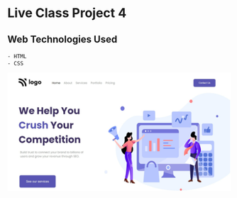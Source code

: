 # Live Class Project 4

## Web Technologies Used
    - HTML
    - CSS

![alt text](./assets/snapshot.png?raw=true "optional")